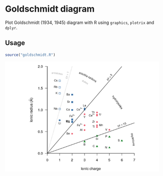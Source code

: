 
<!-- README.md is generated from README.Rmd. Please edit that file -->
Goldschmidt diagram
===================

Plot Goldschmidt (1934, 1945) diagram with R using `graphics`, `plotrix` and `dplyr`.

Usage
-----

``` r
source("goldschmidt.R")
```

![](figures/README-plot-1.png)
